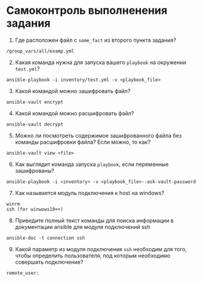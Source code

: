 # Самоконтроль выполненения задания

1. Где расположен файл с `some_fact` из второго пункта задания?
  ```
  /group_vars/all/examp.yml
  ```
2. Какая команда нужна для запуска вашего `playbook` на окружении `test.yml`?
  ```
  ansible-playbook -i inventory/test.yml -v <playbook_file>
  ```
3. Какой командой можно зашифровать файл?
  ```
  ansible-vault encrypt
  ```
4. Какой командой можно расшифровать файл?
  ```
  ansible-vault decrypt
  ```
5. Можно ли посмотреть содержимое зашифрованного файла без команды расшифровки файла? Если можно, то как?
  ```
  ansible-vault view <file>
  ```
6. Как выглядит команда запуска `playbook`, если переменные зашифрованы?
  ```
  ansible-playbook -i <inventory> -v <playbook_file>--ask-vault-password
  ```
7. Как называется модуль подключения к host на windows?
  ```
  winrm
  ssh (for winwows10++)
  ```
8. Приведите полный текст команды для поиска информации в документации ansible для модуля подключений ssh
  ```
  ansible-doc -t connection ssh
  ```
9. Какой параметр из модуля подключения `ssh` необходим для того, чтобы определить пользователя, под которым необходимо совершать подключение?
  ```
  remote_user:
  ```
